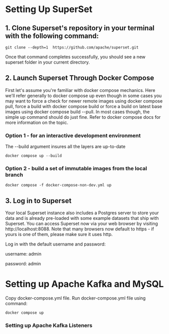 # Setting Up SuperSet

## 1. Clone Superset's repository in your terminal with the following command:

```git clone --depth=1  https://github.com/apache/superset.git```

Once that command completes successfully, you should see a new superset folder in your current directory.

## 2. Launch Superset Through Docker Compose
First let's assume you're familiar with docker compose mechanics.
 Here we'll refer generally to docker compose up even though in some cases you may want to force a check for newer remote images using docker compose pull,
 force a build with docker compose build or force a build on latest base images using docker compose build --pull.
In most cases though, the simple up command should do just fine.
Refer to docker compose docs for more information on the topic.

### Option 1 - for an interactive development environment
The --build argument insures all the layers are up-to-date

```docker compose up --build```

### Option 2 - build a set of immutable images from the local branch

```docker compose -f docker-compose-non-dev.yml up```

## 3. Log in to Superset
Your local Superset instance also includes a Postgres server to store your data and is already pre-loaded with some example datasets that ship with Superset.
You can access Superset now via your web browser by visiting http://localhost:8088.
Note that many browsers now default to https - if yours is one of them, please make sure it uses http.

Log in with the default username and password:

username: admin

password: admin

# Setting up Apache Kafka and MySQL

Copy docker-compose.yml file.
Run docker-compose.yml file using command:

```docker compose up```

### Setting up Apache Kafka Listeners




